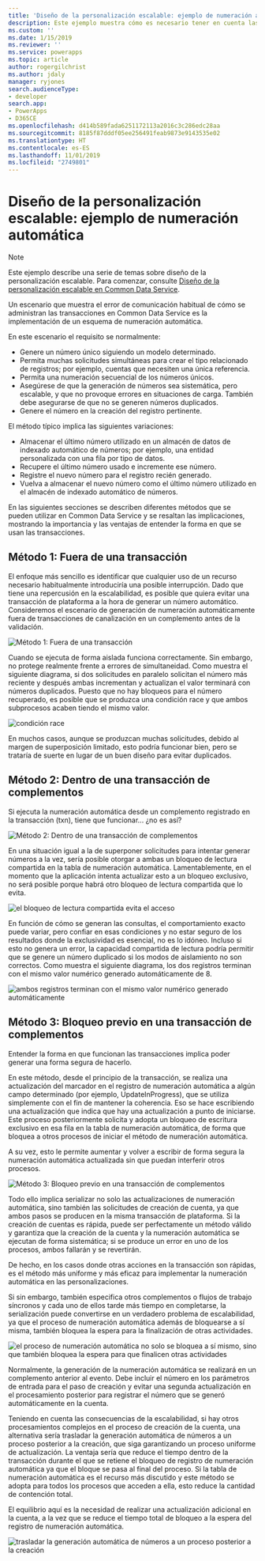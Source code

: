 ```yaml
---
title: 'Diseño de la personalización escalable: ejemplo de numeración automática (Common Data Service) | Microsoft Docs'
description: Este ejemplo muestra cómo es necesario tener en cuenta las transacciones y las configuración en una personalización de código.
ms.custom: ''
ms.date: 1/15/2019
ms.reviewer: ''
ms.service: powerapps
ms.topic: article
author: rogergilchrist
ms.author: jdaly
manager: ryjones
search.audienceType:
- developer
search.app:
- PowerApps
- D365CE
ms.openlocfilehash: d414b589fada6251172113a2016c3c286edc28aa
ms.sourcegitcommit: 8185f87dddf05ee256491feab9873e9143535e02
ms.translationtype: HT
ms.contentlocale: es-ES
ms.lasthandoff: 11/01/2019
ms.locfileid: "2749801"
---
```

# <a name="scalable-customization-design-auto-numbering-example"></a>Diseño de la personalización escalable: ejemplo de numeración automática

> [!NOTE]
> Este ejemplo describe una serie de temas sobre diseño de la personalización escalable. Para comenzar, consulte [Diseño de la personalización escalable en Common Data Service](overview.md).

Un escenario que muestra el error de comunicación habitual de cómo se administran las transacciones en Common Data Service es la implementación de un esquema de numeración automática.

En este escenario el requisito se normalmente:

- Genere un número único siguiendo un modelo determinado.
- Permita muchas solicitudes simultáneas para crear el tipo relacionado de registros; por ejemplo, cuentas que necesiten una única referencia.
- Permita una numeración secuencial de los números únicos.
- Asegúrese de que la generación de números sea sistemática, pero escalable, y que no provoque errores en situaciones de carga. También debe asegurarse de que no se generen números duplicados.
- Genere el número en la creación del registro pertinente.

El método típico implica las siguientes variaciones:

- Almacenar el último número utilizado en un almacén de datos de indexado automático de números; por ejemplo, una entidad personalizada con una fila por tipo de datos.
- Recupere el último número usado e incremente ese número.
- Registre el nuevo número para el registro recién generado.
- Vuelva a almacenar el nuevo número como el último número utilizado en el almacén de indexado automático de números.

En las siguientes secciones se describen diferentes métodos que se pueden utilizar en Common Data Service y se resaltan las implicaciones, mostrando la importancia y las ventajas de entender la forma en que se usan las transacciones. 

## <a name="approach-1-out-of-a-transaction"></a>Método 1: Fuera de una transacción

El enfoque más sencillo es identificar que cualquier uso de un recurso necesario habitualmente introduciría una posible interrupción. Dado que tiene una repercusión en la escalabilidad, es posible que quiera evitar una transacción de plataforma a la hora de generar un número automático.
Consideremos el escenario de generación de numeración automáticamente fuera de transacciones de canalización en un complemento antes de la validación.

![Método 1: Fuera de una transacción](media/autonumber-approach-1.png)

Cuando se ejecuta de forma aislada funciona correctamente. Sin embargo, no protege realmente frente a errores de simultaneidad. Como muestra el siguiente diagrama, si dos solicitudes en paralelo solicitan el número más reciente y después ambas incrementan y actualizan el valor terminará con números duplicados. Puesto que no hay bloqueos para el número recuperado, es posible que se produzca una condición race y que ambos subprocesos acaben tiendo el mismo valor. 

![condición race](media/autonumber-approach-1-a.png)

En muchos casos, aunque se produzcan muchas solicitudes, debido al margen de superposición limitado, esto podría funcionar bien, pero se trataría de suerte en lugar de un buen diseño para evitar duplicados.

## <a name="approach-2-in-a-plug-in-transaction"></a>Método 2: Dentro de una transacción de complementos

Si ejecuta la numeración automática desde un complemento registrado en la transacción (txn), tiene que funcionar... ¿no es así?

![Método 2: Dentro de una transacción de complementos](media/autonumber-approach-2.png)

En una situación igual a la de superponer solicitudes para intentar generar números a la vez, sería posible otorgar a ambas un bloqueo de lectura compartida en la tabla de numeración automática. Lamentablemente, en el momento que la aplicación intenta actualizar esto a un bloqueo exclusivo, no será posible porque habrá otro bloqueo de lectura compartida que lo evita.

![el bloqueo de lectura compartida evita el acceso](media/autonumber-approach-2-a.png)

En función de cómo se generan las consultas, el comportamiento exacto puede variar, pero confiar en esas condiciones y no estar seguro de los resultados donde la exclusividad es esencial, no es lo idóneo. Incluso si esto no genera un error, la capacidad compartida de lectura podría permitir que se genere un número duplicado si los modos de aislamiento no son correctos. Como muestra el siguiente diagrama, los dos registros terminan con el mismo valor numérico generado automáticamente de 8.

![ambos registros terminan con el mismo valor numérico generado automáticamente](media/autonumber-approach-2-b.png)

## <a name="approach-3-pre-lock-in-a-plug-in-transaction"></a>Método 3: Bloqueo previo en una transacción de complementos

Entender la forma en que funcionan las transacciones implica poder generar una forma segura de hacerlo. 

En este método, desde el principio de la transacción, se realiza una actualización del marcador en el registro de numeración automática a algún campo determinado (por ejemplo, UpdateInProgress), que se utiliza simplemente con el fin de mantener la coherencia. Eso se hace escribiendo una actualización que indica que hay una actualización a punto de iniciarse. Este proceso posteriormente solicita y adopta un bloqueo de escritura exclusivo en esa fila en la tabla de numeración automática, de forma que bloquea a otros procesos de iniciar el método de numeración automática. 

A su vez, esto le permite aumentar y volver a escribir de forma segura la numeración automática actualizada sin que puedan interferir otros procesos. 

![Método 3: Bloqueo previo en una transacción de complementos](media/autonumber-approach-3.png)

Todo ello implica serializar no solo las actualizaciones de numeración automática, sino también las solicitudes de creación de cuenta, ya que ambos pasos se producen en la misma transacción de plataforma. Si la creación de cuentas es rápida, puede ser perfectamente un método válido y garantiza que la creación de la cuenta y la numeración automática se ejecutan de forma sistemática; si se produce un error en uno de los procesos, ambos fallarán y se revertirán.
 
De hecho, en los casos donde otras acciones en la transacción son rápidas, es el método más uniforme y más eficaz para implementar la numeración automática en las personalizaciones. 

Si sin embargo, también especifica otros complementos o flujos de trabajo síncronos y cada uno de ellos tarde más tiempo en completarse, la serialización puede convertirse en un verdadero problema de escalabilidad, ya que el proceso de numeración automática además de bloquearse a sí misma, también bloquea la espera para la finalización de otras actividades. 

![el proceso de numeración automática no solo se bloquea a sí mismo, sino que también bloquea la espera para que finalicen otras actividades](media/autonumber-approach-3-a.png)

Normalmente, la generación de la numeración automática se realizará en un complemento anterior al evento. Debe incluir el número en los parámetros de entrada para el paso de creación y evitar una segunda actualización en el procesamiento posterior para registrar el número que se generó automáticamente en la cuenta.

Teniendo en cuenta las consecuencias de la escalabilidad, si hay otros procesamientos complejos en el proceso de creación de la cuenta, una alternativa sería trasladar la generación automática de números a un proceso posterior a la creación, que siga garantizando un proceso uniforme de actualización. La ventaja sería que reduce el tiempo dentro de la transacción durante el que se retiene el bloqueo de registro de numeración automática ya que el bloque se pasa al final del proceso. Si la tabla de numeración automática es el recurso más discutido y este método se adopta para todos los procesos que acceden a ella, esto reduce la cantidad de contención total.

El equilibrio aquí es la necesidad de realizar una actualización adicional en la cuenta, a la vez que se reduce el tiempo total de bloqueo a la espera del registro de numeración automática.

![trasladar la generación automática de números a un proceso posterior a la creación](media/autonumber-approach-3-b.png)
